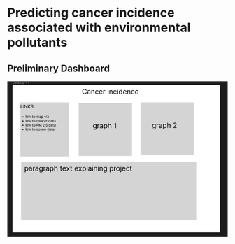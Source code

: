 
# Predicting cancer incidence associated with environmental pollutants

## Preliminary Dashboard

![Image_name](Resources/preliminary_dashboard.png)